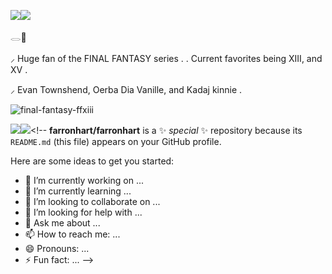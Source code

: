 <img src="http://www.pngall.com/wp-content/uploads/2017/03/Lace-Free-Download-PNG.png"/><img src="http://www.pngall.com/wp-content/uploads/2017/03/Lace-Free-Download-PNG.png"/>




𓂋🪽


⸝ Huge fan of the FINAL FANTASY series . . Current favorites being XIII, and XV .

⸝ Evan Townshend, Oerba Dia Vanille, and Kadaj kinnie .






![final-fantasy-ffxiii](https://github.com/user-attachments/assets/8e60d300-27cc-458d-a189-b415a74ea480)







<img src="http://www.pngall.com/wp-content/uploads/2017/03/Lace-Free-Download-PNG.png"/><img src="http://www.pngall.com/wp-content/uploads/2017/03/Lace-Free-Download-PNG.png"/><!--
**farronhart/farronhart** is a ✨ _special_ ✨ repository because its `README.md` (this file) appears on your GitHub profile.

Here are some ideas to get you started:

- 🔭 I’m currently working on ...
- 🌱 I’m currently learning ...
- 👯 I’m looking to collaborate on ...
- 🤔 I’m looking for help with ...
- 💬 Ask me about ...
- 📫 How to reach me: ...
- 😄 Pronouns: ...
- ⚡ Fun fact: ...
-->
